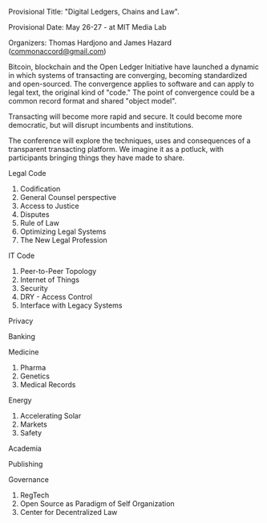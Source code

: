 Provisional Title:  "Digital Ledgers, Chains and Law".

Provisional Date:  May 26-27 - at MIT Media Lab

Organizers: Thomas Hardjono and James Hazard  (commonaccord@gmail.com)


Bitcoin, blockchain and the Open Ledger Initiative have launched a dynamic in which systems of transacting are converging, becoming standardized and open-sourced.  The convergence applies to software and can apply to legal text, the original kind of "code."  The point of convergence could be a common record format and shared "object model".

Transacting will become more rapid and secure.  It could become more democratic, but will disrupt incumbents and institutions.

The conference will explore the techniques, uses and consequences of a transparent transacting platform.  We imagine it as a potluck, with participants bringing things they have made to share.


Legal Code

1. Codification
2. General Counsel perspective
3. Access to Justice
4. Disputes
5. Rule of Law
6. Optimizing Legal Systems
7. The New Legal Profession


IT Code

1. Peer-to-Peer Topology
2. Internet of Things
3. Security
4. DRY -  Access Control
5. Interface with Legacy Systems



Privacy

Banking


Medicine

1. Pharma
2. Genetics
3. Medical Records


Energy

1.  Accelerating Solar
2.  Markets
3.  Safety


Academia

Publishing

Governance

1. RegTech
2. Open Source as Paradigm of Self Organization
3. Center for Decentralized Law


